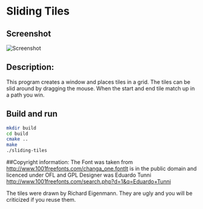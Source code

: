 # Sliding Tiles

## Screenshot
![Screenshot](http://opentechschool-zurich.github.io/cpp-co-learning/topics/games/monkey-keg/Richard/sliding-tiles/Screenshot.png)

## Description:
This program creates a window and places tiles in a grid.
The tiles can be slid around by dragging the mouse.
When the start and end tile match up in a path you win.


## Build and run
```bash
mkdir build
cd build
cmake ..
make
./sliding-tiles
```

##Copyright information:
The Font was taken from http://www.1001freefonts.com/changa_one.fontIt is in the public domain and licenced under OFL and GPL
Designer was Eduardo Tunni http://www.1001freefonts.com/search.php?d=1&q=Eduardo+Tunni


The tiles were drawn by Richard Eigenmann. They are ugly and you will be criticized if you reuse them.
